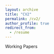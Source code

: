```yaml
---
layout: archive
title: "CV2"
permalink: /cv2/
author_profile: true
redirect_from:
  - /resume
---
```


Working Papers